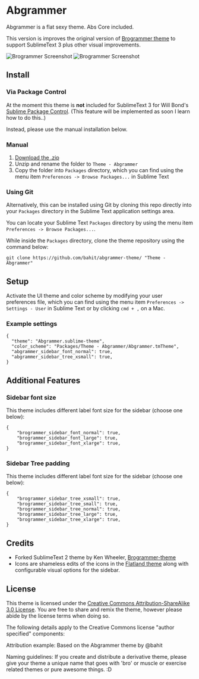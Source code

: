 # Abgrammer

Abgrammer is a flat sexy theme. Abs Core included. 

This version is improves the original version of [Brogrammer theme](https://github.com/kenwheeler/brogrammer-theme) to support SublimeText 3 plus other visual improvements.

![Brogrammer Screenshot](http://i.imgur.com/jU6MlRT.png)
![Brogrammer Screenshot](http://i.imgur.com/vxlmNYP.png)

## Install

### Via Package Control

At the moment this theme is __not__ included for SublimeText 3 for Will Bond's [Sublime Package Control](https://sublime.wbond.net). (This feature will be implemented as soon I learn how to do this..)

Instead, please use the manual installation below.

### Manual

1. [Download the .zip](https://github.com/bahit/abgrammer-theme/archive/master.zip)
2. Unzip and rename the folder to `Theme - Abgrammer`
3. Copy the folder into `Packages` directory, which you can find using the menu item `Preferences -> Browse Packages...` in Sublime Text

### Using Git
Alternatively, this can be installed using Git by cloning this repo directly into your `Packages` directory in the Sublime Text application settings area.

You can locate your Sublime Text `Packages` directory by using the menu item `Preferences -> Browse Packages...`.

While inside the `Packages` directory, clone the theme repository using the command below:

    git clone https://github.com/bahit/abgrammer-theme/ "Theme - Abgrammer"

## Setup

Activate the UI theme and color scheme by modifying your user preferences file, which you can find using the menu item `Preferences -> Settings - User` in Sublime Text or by clicking `cmd + ,` on a Mac.

### Example settings
```
{
  "theme": "Abgrammer.sublime-theme",
  "color_scheme": "Packages/Theme - Abgrammer/Abgrammer.tmTheme",
  "abgrammer_sidebar_font_normal": true,
  "abgrammer_sidebar_tree_xsmall": true,
}
```

## Additional Features

### Sidebar font size

This theme includes different label font size for the sidebar (choose one below):

```
{
	"brogrammer_sidebar_font_normal": true,
	"brogrammer_sidebar_font_large": true,
	"brogrammer_sidebar_font_xlarge": true,
}
```

### Sidebar Tree padding

This theme includes different label font size for the sidebar (choose one below):

```
{
	"brogrammer_sidebar_tree_xsmall": true,
	"brogrammer_sidebar_tree_small": true,
	"brogrammer_sidebar_tree_normal": true,
	"brogrammer_sidebar_tree_large": true,
	"brogrammer_sidebar_tree_xlarge": true,
}
```

## Credits

* Forked SublimeText 2 theme by Ken Wheeler, [Brogrammer-theme](https://github.com/kenwheeler/brogrammer-theme)
* Icons are shameless edits of the icons in the [Flatland theme](https://github.com/thinkpixellab/flatland) along with configurable visual options for the sidebar.

## License
This theme is licensed under the [Creative Commons Attribution-ShareAlike 3.0 License](http://creativecommons.org/licenses/by-sa/3.0/). You are free to share and remix the theme, however please abide by the license terms when doing so.

The following details apply to the Creative Commons license "author specified" components:

Attribution example: Based on the Abgrammer theme by @bahit

Naming guidelines: If you create and distribute a derivative theme, please give your theme a unique name that goes with 'bro' or muscle or exercise related themes or pure awesome things. :D
